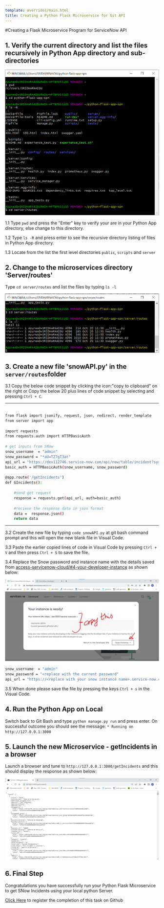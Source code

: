```yaml
---
template: overrides/main.html
title: Creating a Python Flask Microservice for Git API
---
```


#Creating a Flask Microservice Program for ServiceNow API

## 1. Verify the current directory and list the files recursively in Python App directory and sub-directories

  ![IBM Cloud Register](assets/images/GitBashCommandPrompt-pwd_lsR_cd-server-routes.png)

1.1 Type `pwd` and press the "Enter" key to verify your are in your Python App directory, else change to this directory.

1.2 Type `ls -R` and press enter to see the recursive directory listing of files in Python App directory.

1.3 Locate from the list the first level directories `public`, `scripts` and `server` 

## 2. Change to the microservices directory 'Server/routes'

Type `cd server/routes` and list the files by typing `ls -l`

  ![IBM Cloud Register](assets/images/GitBashCommandPrompt-lsl-routes.png)

## 3. Create a new file 'snowAPI.py' in the `server/routes`folder

3.1  Copy the below code snippet by clicking the icon:"copy to clipboard" on the right or Copy the below 20 plus lines of code snippet by selecting and pressing `Ctrl + C`.

***
``` sh

from flask import jsonify, request, json, redirect, render_template
from server import app

import requests
from requests.auth import HTTPBasicAuth

# get inputs from SNow 
snow_username  = "admin"
snow_password = "*aU=TZ7gT3at"
api_url = "https://dev112746.service-now.com/api/now/table/incident?sysparm_limit=10"
basic_auth = HTTPBasicAuth(snow_username, snow_password)

@app.route('/getIncidents')
def GIncidents():
	
	#send get request
    response = requests.get(api_url, auth=basic_auth)

	#recieve the response data in json format
    data =  response.json()
    return data
```
***

3.2 Create the new file by typing `code snowAPI.py` at git bash command prompt and this will open the new blank file in Visual Code.

3.3 Paste the earlier copied lines of code in Visual Code by pressing `Ctrl + V` and then press `Ctrl + S` to save the file.

3.4 Replace the Snow password and instance name with the details saved from [access-servicenow-cloud/#4-your-developer-instance](../access-servicenow-cloud/#4-your-developer-instance) as shown below:

  ![IBM Cloud Register](assets/images/SNow-Instance-URL-UserName-Password.png)  


``` sh
snow_username  = "admin"
snow_password = "<replace with the current password"
api_url = "https://<replace with your snow instance name>.service-now.com/api/now/table/incident?sysparm_limit=10"

```

3.5 When done please save the file by pressing the keys `Ctrl + s` in the Visual Code.

## 4. Run the Python App on Local

Switch back to Git Bash and type `python manage.py run` and press enter. On successful outcome you should see the message:
`* Running on http://127.0.0.1:3000`

## 5. Launch the new Microservice - getIncidents in a browser
Launch a browser and tune to `http://127.0.0.1:3000/getIncidents` and this should display the response as shown below:

  ![IBM Cloud Register](assets/images/SNow-API-getIncidents-Output.png)


## 6. Final Step
Congratulations you have successfully run your Python Flask Microservice to get SNow Incidents using your local python Server.

<form name="myform" action = "https://restsvr.eu-gb.cf.appdomain.cloud/create" method = "post">
  <input type="hidden" id="issuetitle" name="ititle" value="Successfully completed the Snow get Incidents Python Flask Microservice">
  <input type="hidden" id="issuebody" name="ibody" value="Works Perfectly Fine">
  <a href="javascript: submitform()">Click Here</a> to register the completion of this task on Github
</form>
<script type="text/javascript">
function submitform(){document.myform.submit();}
</script>
